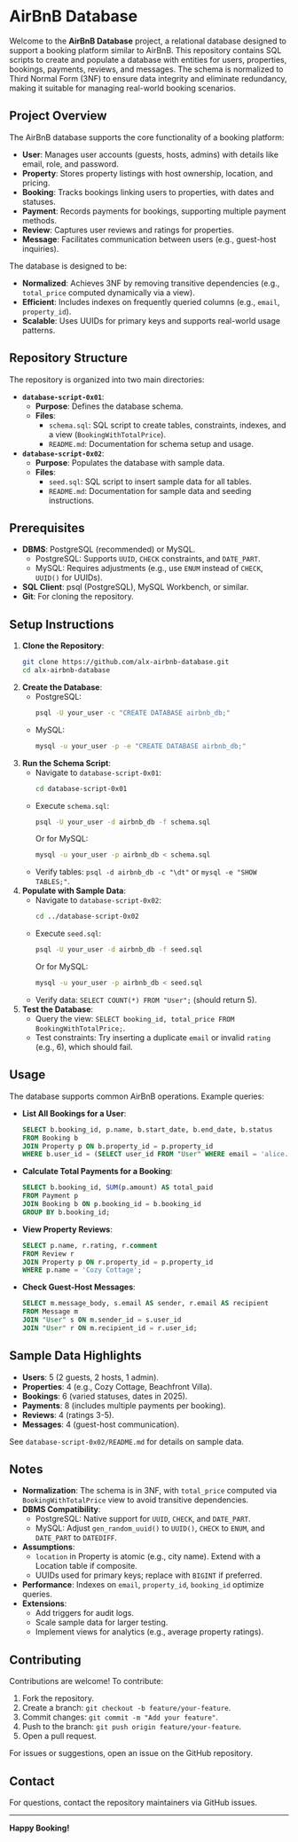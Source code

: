 # AirBnB Database

Welcome to the **AirBnB Database** project, a relational database designed to support a booking platform similar to AirBnB. This repository contains SQL scripts to create and populate a database with entities for users, properties, bookings, payments, reviews, and messages. The schema is normalized to Third Normal Form (3NF) to ensure data integrity and eliminate redundancy, making it suitable for managing real-world booking scenarios.

## Project Overview
The AirBnB database supports the core functionality of a booking platform:
- **User**: Manages user accounts (guests, hosts, admins) with details like email, role, and password.
- **Property**: Stores property listings with host ownership, location, and pricing.
- **Booking**: Tracks bookings linking users to properties, with dates and statuses.
- **Payment**: Records payments for bookings, supporting multiple payment methods.
- **Review**: Captures user reviews and ratings for properties.
- **Message**: Facilitates communication between users (e.g., guest-host inquiries).

The database is designed to be:
- **Normalized**: Achieves 3NF by removing transitive dependencies (e.g., `total_price` computed dynamically via a view).
- **Efficient**: Includes indexes on frequently queried columns (e.g., `email`, `property_id`).
- **Scalable**: Uses UUIDs for primary keys and supports real-world usage patterns.

## Repository Structure
The repository is organized into two main directories:
- **`database-script-0x01`**:
  - **Purpose**: Defines the database schema.
  - **Files**:
    - `schema.sql`: SQL script to create tables, constraints, indexes, and a view (`BookingWithTotalPrice`).
    - `README.md`: Documentation for schema setup and usage.
- **`database-script-0x02`**:
  - **Purpose**: Populates the database with sample data.
  - **Files**:
    - `seed.sql`: SQL script to insert sample data for all tables.
    - `README.md`: Documentation for sample data and seeding instructions.

## Prerequisites
- **DBMS**: PostgreSQL (recommended) or MySQL.
  - PostgreSQL: Supports `UUID`, `CHECK` constraints, and `DATE_PART`.
  - MySQL: Requires adjustments (e.g., use `ENUM` instead of `CHECK`, `UUID()` for UUIDs).
- **SQL Client**: psql (PostgreSQL), MySQL Workbench, or similar.
- **Git**: For cloning the repository.

## Setup Instructions
1. **Clone the Repository**:
   ```bash
   git clone https://github.com/alx-airbnb-database.git
   cd alx-airbnb-database
   ```
2. **Create the Database**:
   - PostgreSQL:
     ```bash
     psql -U your_user -c "CREATE DATABASE airbnb_db;"
     ```
   - MySQL:
     ```bash
     mysql -u your_user -p -e "CREATE DATABASE airbnb_db;"
     ```
3. **Run the Schema Script**:
   - Navigate to `database-script-0x01`:
     ```bash
     cd database-script-0x01
     ```
   - Execute `schema.sql`:
     ```bash
     psql -U your_user -d airbnb_db -f schema.sql
     ```
     Or for MySQL:
     ```bash
     mysql -u your_user -p airbnb_db < schema.sql
     ```
   - Verify tables: `psql -d airbnb_db -c "\dt"` or `mysql -e "SHOW TABLES;"`.
4. **Populate with Sample Data**:
   - Navigate to `database-script-0x02`:
     ```bash
     cd ../database-script-0x02
     ```
   - Execute `seed.sql`:
     ```bash
     psql -U your_user -d airbnb_db -f seed.sql
     ```
     Or for MySQL:
     ```bash
     mysql -u your_user -p airbnb_db < seed.sql
     ```
   - Verify data: `SELECT COUNT(*) FROM "User";` (should return 5).
5. **Test the Database**:
   - Query the view: `SELECT booking_id, total_price FROM BookingWithTotalPrice;`.
   - Test constraints: Try inserting a duplicate `email` or invalid `rating` (e.g., 6), which should fail.

## Usage
The database supports common AirBnB operations. Example queries:

- **List All Bookings for a User**:
  ```sql
  SELECT b.booking_id, p.name, b.start_date, b.end_date, b.status
  FROM Booking b
  JOIN Property p ON b.property_id = p.property_id
  WHERE b.user_id = (SELECT user_id FROM "User" WHERE email = 'alice.smith@example.com');
  ```

- **Calculate Total Payments for a Booking**:
  ```sql
  SELECT b.booking_id, SUM(p.amount) AS total_paid
  FROM Payment p
  JOIN Booking b ON p.booking_id = b.booking_id
  GROUP BY b.booking_id;
  ```

- **View Property Reviews**:
  ```sql
  SELECT p.name, r.rating, r.comment
  FROM Review r
  JOIN Property p ON r.property_id = p.property_id
  WHERE p.name = 'Cozy Cottage';
  ```

- **Check Guest-Host Messages**:
  ```sql
  SELECT m.message_body, s.email AS sender, r.email AS recipient
  FROM Message m
  JOIN "User" s ON m.sender_id = s.user_id
  JOIN "User" r ON m.recipient_id = r.user_id;
  ```

## Sample Data Highlights
- **Users**: 5 (2 guests, 2 hosts, 1 admin).
- **Properties**: 4 (e.g., Cozy Cottage, Beachfront Villa).
- **Bookings**: 6 (varied statuses, dates in 2025).
- **Payments**: 8 (includes multiple payments per booking).
- **Reviews**: 4 (ratings 3-5).
- **Messages**: 4 (guest-host communication).

See `database-script-0x02/README.md` for details on sample data.

## Notes
- **Normalization**: The schema is in 3NF, with `total_price` computed via `BookingWithTotalPrice` view to avoid transitive dependencies.
- **DBMS Compatibility**:
  - PostgreSQL: Native support for `UUID`, `CHECK`, and `DATE_PART`.
  - MySQL: Adjust `gen_random_uuid()` to `UUID()`, `CHECK` to `ENUM`, and `DATE_PART` to `DATEDIFF`.
- **Assumptions**:
  - `location` in Property is atomic (e.g., city name). Extend with a Location table if composite.
  - UUIDs used for primary keys; replace with `BIGINT` if preferred.
- **Performance**: Indexes on `email`, `property_id`, `booking_id` optimize queries.
- **Extensions**:
  - Add triggers for audit logs.
  - Scale sample data for larger testing.
  - Implement views for analytics (e.g., average property ratings).

## Contributing
Contributions are welcome! To contribute:
1. Fork the repository.
2. Create a branch: `git checkout -b feature/your-feature`.
3. Commit changes: `git commit -m "Add your feature"`.
4. Push to the branch: `git push origin feature/your-feature`.
5. Open a pull request.

For issues or suggestions, open an issue on the GitHub repository.

## Contact
For questions, contact the repository maintainers via GitHub issues.

---

**Happy Booking!**